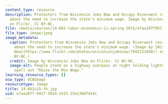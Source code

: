 ```yaml
---
content_type: resource
description: Protesters from Wisconsin Jobs Now and Occupy Riverwest raise awareness
  about the need to increase the state's minimum wage. Image by Wisconsin Jobs Now
  on Flickr. CC BY-NC.
file: /media/courses/14-662-labor-economics-ii-spring-2015/e7aa207f991f5014241523e1360f434c_14-662s15-th.jpg
file_type: image/jpeg
image_metadata:
  caption: Protesters from Wisconsin Jobs Now and Occupy Riverwest raise awareness
    about the need to increase the state's minimum wage. (Image by [Wisconsin Jobs
    Now](https://www.flickr.com/photos/wisconsinjobsnow/7692211858/) on Flickr. CC
    BY-NC.)
  credit: Image by Wisconsin Jobs Now on Flickr. CC BY-NC.
  image-alt: People stand on a highway overpass at night holding lighted signs that
    spell out "Raise the Min Wage."
learning_resource_types: []
ocw_type: OCWImage
resourcetype: Image
title: 14-662s15-th.jpg
uid: e7aa207f-991f-5014-2415-23e1360f434c
---
```

